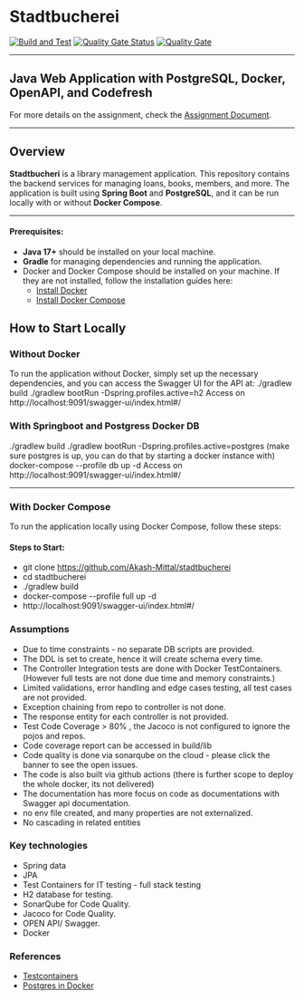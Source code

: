 # Stadtbucherei
[![Build and Test](https://github.com/Akash-Mittal/stadtbucherei/actions/workflows/main.yml/badge.svg)](https://github.com/Akash-Mittal/stadtbucherei/actions/workflows/main.yml) 
[![Quality Gate Status](https://sonarcloud.io/api/project_badges/measure?project=Akash-Mittal_stadtbucherei&metric=alert_status)](https://sonarcloud.io/summary/new_code?id=Akash-Mittal_stadtbucherei) 
[![Quality Gate](https://sonarcloud.io/api/project_badges/quality_gate?project=Akash-Mittal_stadtbucherei)](https://sonarcloud.io/summary/new_code?id=Akash-Mittal_stadtbucherei)

---

## Java Web Application with PostgreSQL, Docker, OpenAPI, and Codefresh

For more details on the assignment, check the [Assignment Document](doc/assignment.md).

---

## Overview
**Stadtbucheri** is a library management application. This repository contains the backend services for managing loans, books, members, and more. The application is built using **Spring Boot** and **PostgreSQL**, and it can be run locally with or without **Docker Compose**.

---

#### Prerequisites:
- **Java 17+** should be installed on your local machine.
- **Gradle** for managing dependencies and running the application.
- Docker and Docker Compose should be installed on your machine. If they are not installed, follow the installation guides here:
  - [Install Docker](https://docs.docker.com/get-docker/)
  - [Install Docker Compose](https://docs.docker.com/compose/install/)


## How to Start Locally

### Without Docker
To run the application without Docker, simply set up the necessary dependencies, and you can access the Swagger UI for the API at:
./gradlew build
./gradlew bootRun -Dspring.profiles.active=h2
Access on 
  http://localhost:9091/swagger-ui/index.html#/

### With Springboot and Postgress Docker DB
./gradlew build
./gradlew bootRun -Dspring.profiles.active=postgres 
(make sure postgres is up, you can do that by starting a docker instance with)
docker-compose --profile db up -d
Access on 
http://localhost:9091/swagger-ui/index.html#/

---

### With Docker Compose

To run the application locally using Docker Compose, follow these steps:


#### Steps to Start:
* git clone https://github.com/Akash-Mittal/stadtbucherei
* cd stadtbucherei
* ./gradlew build
* docker-compose --profile full up -d
* http://localhost:9091/swagger-ui/index.html#/
   
### Assumptions
* Due to time constraints - no separate DB scripts are provided.
* The DDL is set to create, hence it will create schema every time.
* The Controller Integration tests are done with Docker TestContainers.(However full tests are not done due time and memory constraints.)
* Limited validations, error handling and edge cases testing, all test cases are not provided.
* Exception chaining from repo to controller is not done.
* The response entity for each controller is not provided.
* Test Code Coverage > 80% , the Jacoco is not configured to ignore the pojos and repos.
* Code coverage report can be accessed in build/lib
* Code quality is done via sonarqube on the cloud - please click the banner to see the open issues.
* The code is also built via github actions (there is further scope to deploy the whole docker, its not delivered)
* The documentation has more focus on code as documentations with Swagger api documentation.
* no env file created, and many properties are not externalized.
* No cascading in related entities 


 
 
### Key technologies 
* Spring data
* JPA 
* Test Containers for IT testing - full stack testing 
* H2 database for testing.
* SonarQube for Code Quality.
* Jacoco for Code Quality.
* OPEN API/ Swagger.
* Docker


### References
* [Testcontainers](https://www.testcontainers.org/)
* [Postgres in Docker](https://hub.docker.com/_/postgres) 

   